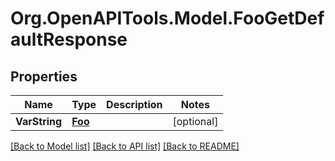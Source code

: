 
# Org.OpenAPITools.Model.FooGetDefaultResponse

## Properties

Name | Type | Description | Notes
------------ | ------------- | ------------- | -------------
**VarString** | [**Foo**](Foo.md) |  | [optional] 

[[Back to Model list]](../README.md#documentation-for-models)
[[Back to API list]](../README.md#documentation-for-api-endpoints)
[[Back to README]](../README.md)

